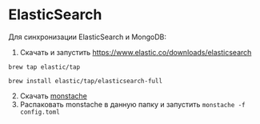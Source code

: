 # ElasticSearch
Для синхронизации ElasticSearch и MongoDB:
1. Скачать и запустить https://www.elastic.co/downloads/elasticsearch
```shell script
brew tap elastic/tap

brew install elastic/tap/elasticsearch-full
```
2. Скачать [monstache](https://github.com/rwynn/monstache/releases/download/v6.7.7/monstache-2d437b2.zip)
3. Распаковать monstache в данную папку и запустить `monstache -f config.toml`
